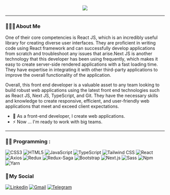 <h3 align="center">
    <img src="https://readme-typing-svg.herokuapp.com/?lines=Welcome,+There!+👋;I'm+Reza+Nangir;I'm+happy+to+meet+you,+my+dear!&center=true&font=Vazirmatn&weight=800&duration=3000&pause=1000&height=100&width=500&color=FDC435&size=30">
</h1>

---


### 👨🏻‍🦱 About Me 

One of their core competencies is React JS, which is an incredibly useful library for creating diverse user interfaces. They
are proficient in writing code using React framework and can successfully develop applications from scratch and
troubleshoot any issues that arise.Next JS is another technology that this developer has been using frequently, which
makes it easy to create server-side rendered applications with a fast loading time. They have expertise in integrating it
with other third-party applications to improve the overall functionality of the application.

Overall, this front end developer is a valuable asset to any team looking to build robust web applications using the latest
front end technologies such as React JS, Next JS, TypeScript, and Git. They have the necessary skills and knowledge to
create responsive, efficient, and user-friendly web applications that meet and exceed client expectations.

- 🔭 As a front-end developer, I create web applications.
- ⚡ Now ... I'm ready to work with big teams.

---

### 👨‍💻 Programming :

![CSS3](https://img.shields.io/badge/CSS3-1572B6?logo=CSS3&logoColor=white&style=for-the-badge)
![HTML5](https://img.shields.io/badge/HTML5-E34F26?logo=HTML5&logoColor=white&style=for-the-badge)
![JavaScript](https://img.shields.io/badge/JavaScript-F7DF1E?logo=JavaScript&logoColor=black&style=for-the-badge)
![TypeScript](https://img.shields.io/badge/TypeScript-3178C6?logo=Typescript&logoColor=black&style=for-the-badge)
![Tailwind CSS](https://img.shields.io/badge/Tailwind&nbsp;CSS-06B6D4?logo=TailwindCSS&logoColor=white&style=for-the-badge)
![React](https://img.shields.io/badge/React-61DAFB?logo=React&logoColor=black&style=for-the-badge)
![Axios](https://img.shields.io/badge/Axios-5A29E4?logo=Axios&logoColor=white&style=for-the-badge)
![Redux](https://img.shields.io/badge/Redux-764ABC?logo=Redux&logoColor=white&style=for-the-badge)
![Redux-Saga](https://img.shields.io/badge/Reduxsaga-999999?logo=Redux-Saga&logoColor=white&style=for-the-badge)
![Bootstrap](https://img.shields.io/badge/Bootstrap-7952B3?logo=Bootstrap&logoColor=white&style=for-the-badge)
![Next.js](https://img.shields.io/badge/Next.js-000000?logo=Next.js&logoColor=white&style=for-the-badge)
![Sass](https://img.shields.io/badge/Sass-CC6699?logo=Sass&logoColor=white&style=for-the-badge)
![Npm](https://img.shields.io/badge/Npm-CB3837?logo=Npm&logoColor=white&style=for-the-badge)
![Yarn](https://img.shields.io/badge/Yarn-2C8EBB?logo=Yarn&logoColor=white&style=for-the-badge)

### 📌 My Social
    
[![Linkedin](https://img.shields.io/badge/LinkedIn-0A66C2?logo=Linkedin&logoColor=white&style=for-the-badge)](https://www.linkedin.com/in/reza-nangir)
[![Gmail](https://img.shields.io/badge/Gmail-EA4335?logo=Gmail&logoColor=white&style=for-the-badge)](mailto:reza.ngr8@gmail.com)
[![Telegram](https://img.shields.io/badge/Telegram-229ED9?logo=Telegram&logoColor=white&style=for-the-badge)](https://t.me/R_n_80)
